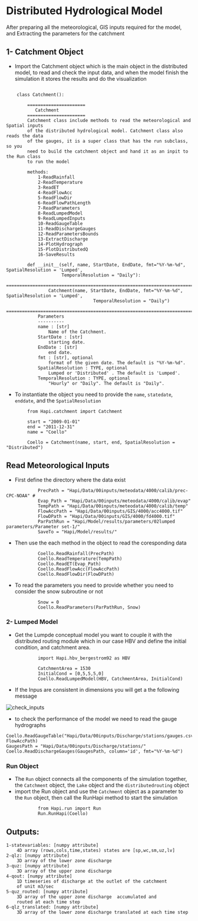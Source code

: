 # Distributed Hydrological Model

After preparing all the meteorological, GIS inputs required for the model, and Extracting the parameters for the catchment 

## 1- Catchment Object
- Import the Catchment object which is the main object in the distributed model, to read and check the input data,  and when the model finish the simulation it stores the results and do the visualization


```

	class Catchment():

	    ======================
	       Catchment
	    ======================
	    Catchment class include methods to read the meteorological and Spatial inputs
	    of the distributed hydrological model. Catchment class also reads the data
	    of the gauges, it is a super class that has the run subclass, so you
	    need to build the catchment object and hand it as an inpit to the Run class
	    to run the model

	    methods:
	        1-ReadRainfall
	        2-ReadTemperature
	        3-ReadET
	        4-ReadFlowAcc
	        5-ReadFlowDir
	        6-ReadFlowPathLength
	        7-ReadParameters
	        8-ReadLumpedModel
	        9-ReadLumpedInputs
	        10-ReadGaugeTable
	        11-ReadDischargeGauges
	        12-ReadParametersBounds
	        13-ExtractDischarge
	        14-PlotHydrograph
	        15-PlotDistributedQ
	        16-SaveResults

	    def __init__(self, name, StartDate, EndDate, fmt="%Y-%m-%d", SpatialResolution = 'Lumped',
	                 TemporalResolution = "Daily"):
	        =============================================================================
	            Catchment(name, StartDate, EndDate, fmt="%Y-%m-%d", SpatialResolution = 'Lumped',
	                             TemporalResolution = "Daily")
	        =============================================================================
	        Parameters
	        ----------
	        name : [str]
	            Name of the Catchment.
	        StartDate : [str]
	            starting date.
	        EndDate : [str]
	            end date.
	        fmt : [str], optional
	            format of the given date. The default is "%Y-%m-%d".
	        SpatialResolution : TYPE, optional
	            Lumped or 'Distributed' . The default is 'Lumped'.
	        TemporalResolution : TYPE, optional
	            "Hourly" or "Daily". The default is "Daily".
```

- To instantiate the object you need to provide the `name`, `statedate`, `enddate`, and the `SpatialResolution`

```
		from Hapi.catchment import Catchment

		start = "2009-01-01"
		end = "2011-12-31"
		name = "Coello"

		Coello = Catchment(name, start, end, SpatialResolution = "Distributed")
```

## Read Meteorological Inputs

- First define the directory where the data exist

```
			PrecPath = "Hapi/Data/00inputs/meteodata/4000/calib/prec-CPC-NOAA" #
			Evap_Path = "Hapi/Data/00inputs/meteodata/4000/calib/evap"
			TempPath = "Hapi/Data/00inputs/meteodata/4000/calib/temp"
			FlowAccPath = "Hapi/Data/00inputs/GIS/4000/acc4000.tif"
			FlowDPath = "Hapi/Data/00inputs/GIS/4000/fd4000.tif"
			ParPathRun = "Hapi/Model/results/parameters/02lumped parameters/Parameter set-1/"
			SaveTo = "Hapi/Model/results/"
```

- Then use the each method in the object to read the coresponding data

```
			Coello.ReadRainfall(PrecPath)
			Coello.ReadTemperature(TempPath)
			Coello.ReadET(Evap_Path)
			Coello.ReadFlowAcc(FlowAccPath)
			Coello.ReadFlowDir(FlowDPath)
```

- To read the parameters you need to provide whether you need to consider the snow subroutine or not

```
			Snow = 0
			Coello.ReadParameters(ParPathRun, Snow)
```

### 2- Lumped Model
- Get the Lumpde conceptual model you want to couple it with the distributed routing module which in our case HBV 
	and define the initial condition, and catchment area.
```
			import Hapi.hbv_bergestrom92 as HBV

			CatchmentArea = 1530
			InitialCond = [0,5,5,5,0]
			Coello.ReadLumpedModel(HBV, CatchmentArea, InitialCond)
```
- If the Inpus are consistent in dimensions you will get a the following message

![check_inputs](../img/check_inputs.png)

- to check the performance of the model we need to read the gauge hydrographs

```
Coello.ReadGaugeTable("Hapi/Data/00inputs/Discharge/stations/gauges.csv", FlowAccPath)
GaugesPath = "Hapi/Data/00inputs/Discharge/stations/"
Coello.ReadDischargeGauges(GaugesPath, column='id', fmt="%Y-%m-%d")
```

### Run Object

- The `Run` object connects all the components of the simulation together, the `Catchment` object, the `Lake` object and the `distributedrouting` object
- import the Run object and use the `Catchment` object as a parameter to the `Run` object, then call the RunHapi method to start the simulation

```
			from Hapi.run import Run
			Run.RunHapi(Coello)
```


Outputs:
----------
    1-statevariables: [numpy attribute]
        4D array (rows,cols,time,states) states are [sp,wc,sm,uz,lv]
    2-qlz: [numpy attribute]
        3D array of the lower zone discharge
    3-quz: [numpy attribute]
        3D array of the upper zone discharge
    4-qout: [numpy attribute]
        1D timeseries of discharge at the outlet of the catchment
        of unit m3/sec
    5-quz_routed: [numpy attribute]
        3D array of the upper zone discharge  accumulated and
        routed at each time step
    6-qlz_translated: [numpy attribute]
        3D array of the lower zone discharge translated at each time step
